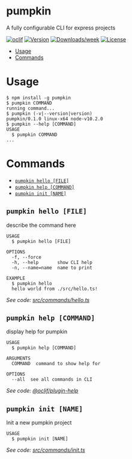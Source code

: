 pumpkin
=======

A fully configurable CLI for express projects

[![oclif](https://img.shields.io/badge/cli-oclif-brightgreen.svg)](https://oclif.io)
[![Version](https://img.shields.io/npm/v/pumpkin.svg)](https://npmjs.org/package/pumpkin)
[![Downloads/week](https://img.shields.io/npm/dw/pumpkin.svg)](https://npmjs.org/package/pumpkin)
[![License](https://img.shields.io/npm/l/pumpkin.svg)](https://github.com/LeopoldBriand-bot/PumpkinCLI/blob/master/package.json)

<!-- toc -->
* [Usage](#usage)
* [Commands](#commands)
<!-- tocstop -->
# Usage
<!-- usage -->
```sh-session
$ npm install -g pumpkin
$ pumpkin COMMAND
running command...
$ pumpkin (-v|--version|version)
pumpkin/0.1.0 linux-x64 node-v10.2.0
$ pumpkin --help [COMMAND]
USAGE
  $ pumpkin COMMAND
...
```
<!-- usagestop -->
# Commands
<!-- commands -->
* [`pumpkin hello [FILE]`](#pumpkin-hello-file)
* [`pumpkin help [COMMAND]`](#pumpkin-help-command)
* [`pumpkin init [NAME]`](#pumpkin-init-name)

## `pumpkin hello [FILE]`

describe the command here

```
USAGE
  $ pumpkin hello [FILE]

OPTIONS
  -f, --force
  -h, --help       show CLI help
  -n, --name=name  name to print

EXAMPLE
  $ pumpkin hello
  hello world from ./src/hello.ts!
```

_See code: [src/commands/hello.ts](https://github.com/FoggStudio/PumpkinCLI/blob/v0.1.0/src/commands/hello.ts)_

## `pumpkin help [COMMAND]`

display help for pumpkin

```
USAGE
  $ pumpkin help [COMMAND]

ARGUMENTS
  COMMAND  command to show help for

OPTIONS
  --all  see all commands in CLI
```

_See code: [@oclif/plugin-help](https://github.com/oclif/plugin-help/blob/v3.1.0/src/commands/help.ts)_

## `pumpkin init [NAME]`

Init a new pumpkin project

```
USAGE
  $ pumpkin init [NAME]
```

_See code: [src/commands/init.ts](https://github.com/FoggStudio/PumpkinCLI/blob/v0.1.0/src/commands/init.ts)_
<!-- commandsstop -->
